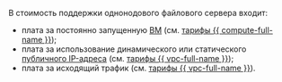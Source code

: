 В стоимость поддержки однонодового файлового сервера входит:
* плата за постоянно запущенную [ВМ](../../../compute/concepts/vm.md) (см. [тарифы {{ compute-full-name }}](../../../compute/pricing.md));
* плата за использование динамического или статического [публичного IP-адреса](../../../vpc/concepts/address.md#public-adresses) (см. [тарифы {{ vpc-full-name }}](../../../vpc/pricing.md));
* плата за исходящий трафик (см. [тарифы {{ vpc-full-name }}](../../../vpc/pricing.md#prices-traffic)).